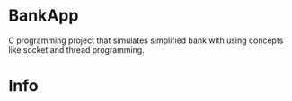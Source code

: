 # BankApp
C programming project that simulates simplified bank with using concepts like socket and thread programming.

# Info

